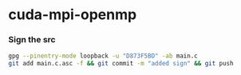 # cuda-mpi-openmp


### Sign the src
```bash
gpg --pinentry-mode loopback -u "D873F5BD" -ab main.c
git add main.c.asc -f && git commit -m "added sign" && git push
```